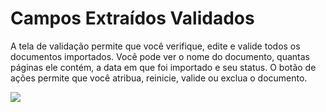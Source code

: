 # Campos Extraídos Validados

A tela de validação permite que você verifique, edite e valide todos os documentos importados. Você pode ver o nome do documento, quantas páginas ele contém, a data em que foi importado e seu status. O botão de ações permite que você atribua, reinicie, valide ou exclua o documento.

![](https://lh7-us.googleusercontent.com/Qsuq276tKp5GdkYv3Jfcjqske-IBpS-KqAtYf4q5mwEy6SFbsl9hC4oC94m8jwgnAOmTT7uHn2RPen-rXLo6q0ya7tHsJxjr0dbBeLDx6dAnjF6B0czSDQJxdDhx-E7OZD6MFZh-237jAfPrgQF0wGQ)
